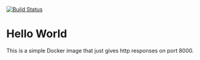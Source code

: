 [![Build Status](https://cloud.drone.io/api/badges/bic-harness/docker-hello-world/status.svg?ref=refs/heads/master)](https://cloud.drone.io/bic-harness/docker-hello-world)

Hello World
===========

This is a simple Docker image that just gives http responses on port 8000.
